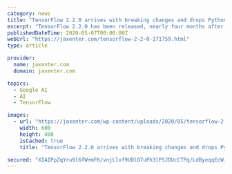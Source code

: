 ```yaml
---
category: news
title: "TensorFlow 2.2.0 arrives with breaking changes and drops Python 2 support"
excerpt: "TensorFlow 2.2.0 has been released, nearly four months after v2.1.0. The TensorFlow team has been keeping busy: In the latest version of the machine learning platform, they have added lots of new features and breaking changes, and have also fixed several bugs."
publishedDateTime: 2020-05-07T00:00:00Z
webUrl: "https://jaxenter.com/tensorflow-2-2-0-171759.html"
type: article

provider:
  name: jaxenter.com
  domain: jaxenter.com

topics:
  - Google AI
  - AI
  - TensorFlow

images:
  - url: "https://jaxenter.com/wp-content/uploads/2020/05/tensorflow-2-2-0.jpg"
    width: 600
    height: 400
    isCached: true
    title: "TensorFlow 2.2.0 arrives with breaking changes and drops Python 2 support"

secured: "XIAIPpZqYru9l6fW+mFK/vnjLlxf9UDlO7uPh3lPSJDUcCTPq/LdByeqqEcWJuXx2cO1LAIyg0/yMn8T8YRkVMrLgRZ1NDQxXN/BVMN/BVSEzeUh26j6FMkcvaYI0r4kKGoSTAeRpmCj+4/qoX9EadthH3++r1pZQLwnnkWCDIAOl35InzDmqtrm9TRl+KW6RDD/8PViNSsud2GVSNQClP3c7YTt8Ydv8L0yRJloBap6dstXEVN4upqgM4B57Jjhk+6Kd5jJ6NG+8/UYqNRROzsjHFUW3J6vpcdFgZ0GoGLLb2kXQZQQ+Z88xpKtyorK;GqwsqfGmBO1cRWWc84vLyQ=="
---
```


